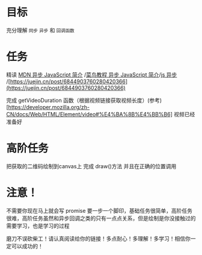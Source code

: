 # 目标

充分理解 `同步` `异步` 和 `回调函数`

# 任务

精读 [MDN 异步 JavaScript 简介](https://developer.mozilla.org/zh-CN/docs/Learn/JavaScript/Asynchronous/Introducing) /[菜鸟教程 异步 JavaScript 简介](https://www.runoob.com/js/js-async.html)/[js 异步](https://www.jianshu.com/p/d21341243da2) /[https://juejin.cn/post/6844903760280420366](https://juejin.cn/post/6844903760280420366)


完成 getVideoDuration 函数（根据视频链接获取视频长度）(参考)[https://developer.mozilla.org/zh-CN/docs/Web/HTML/Element/video#%E4%BA%8B%E4%BB%B6]
视频已经准备好


# 高阶任务

把获取的二维码绘制到canvas上 完成 draw()方法 并且在正确的位置调用


# 注意！
不需要你现在马上就会写 promise  要一步一个脚印，基础任务很简单，高阶任务很难，高阶任务虽然和异步回调之类的只有一点点关系，但是绘制是你没接触过的需要学习，也是学习的过程

磨刀不误砍柴工！请认真阅读给你的链接！多点耐心！多理解！多学习！相信你一定可以成功的！


